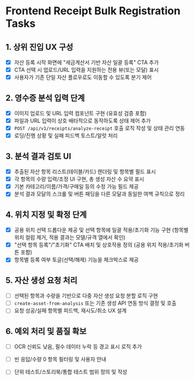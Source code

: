 # Frontend Receipt Bulk Registration Tasks

## 1. 상위 진입 UX 구성
- [x] 자산 등록 시작 화면에 "세금계산서 기반 자산 일괄 등록" CTA 추가
- [x] CTA 선택 시 업로드/URL 입력을 지원하는 전용 뷰(또는 모달) 표시
- [x] 사용자가 기존 단일 자산 플로우로도 이동할 수 있도록 분기 제어

## 2. 영수증 분석 입력 단계
- [x] 이미지 업로드 및 URL 입력 컴포넌트 구현 (유효성 검증 포함)
- [x] 파일과 URL 입력이 상호 배타적으로 동작하도록 상태 제어 추가
- [x] `POST /api/v1/receipts/analyze-receipt` 호출 로직 작성 및 상태 관리 연동
- [x] 로딩/진행 상황 및 실패 피드백 토스트/알럿 처리

## 3. 분석 결과 검토 UI
- [x] 추출된 자산 항목 리스트(테이블/카드) 렌더링 및 항목별 필드 표시
- [x] 각 항목의 수량 입력/조정 UI 구현, 총 생성 자산 수 요약 표시
- [x] 기본 카테고리/이름/가격/구매일 등의 수정 가능 필드 제공
- [x] 분석 결과 모달의 스크롤 및 버튼 패딩을 다른 모달과 동일한 여백 규칙으로 정리

## 4. 위치 지정 및 확정 단계
- [x] 공용 위치 선택 드롭다운 제공 및 선택 항목에 일괄 적용/초기화 기능 구현 (항목별 위치 컬럼 제거, 적용 결과는 모델/규격 열에서 확인)
- [x] "선택 항목 등록"/"초기화" CTA 배치 및 상호작용 정의 (공용 위치 적용/초기화 버튼 포함)
- [x] 항목별 등록 여부 토글(선택/해제) 기능을 체크박스로 제공

## 5. 자산 생성 요청 처리
- [ ] 선택된 항목과 수량을 기반으로 다중 자산 생성 요청 분할 로직 구현
- [ ] `create-asset-from-analysis` 또는 기존 생성 API 연동 방식 결정 및 호출
- [ ] 요청 성공/실패 항목별 피드백, 재시도/취소 UX 설계

## 6. 예외 처리 및 품질 확보
- [ ] OCR 신뢰도 낮음, 필수 데이터 누락 등 경고 표시 로직 추가
- [ ] 빈 응답/수량 0 항목 필터링 및 사용자 안내
- [ ] 단위 테스트/스토리북/통합 테스트 범위 정의 및 작성

